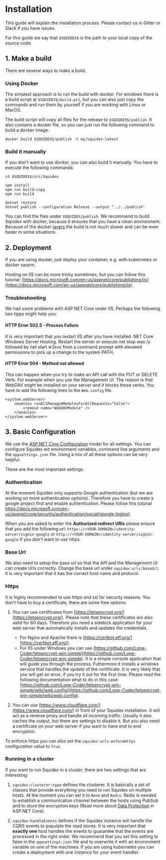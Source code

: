 # Installation

This guide will explain the installation process. Please contact us in Gitter or Slack if you have issues.

For this guide we say that `$SQUIDEX$` is the path to your local copy of the source code.

## 1. Make a build

There are several ways to make a build.

### Using Docker

The simplest approach is to run the build with docker. For windows there is a build script at `$SQUIDEX$/build.ps1`, but you can also just copy the commands and run them by yourself if you are working with Linux or MacOS.

The build script will copy all files for the release to `$SQUIDEX$/publish`. It also contains a docker file, so you can just run the following command to build a docker image:

    docker build $SQUIDEX$/publish -t my/squidex:latest

### Build it manually

If you don't want to use docker, you can also build it manually. You have to execute the following commands:

    cd $SQUIDEX$/src/Squidex

    npm install
    npm run build:copy
    npm run build

    dotnet restore
    dotnet publish --configuration Release --output "../../publish"

You can find the files under `$SQUIDEX/publish`. We recommend to build Squidex with docker, because it ensures that you have a clean environment. Because of the docker [layers](http://bitjudo.com/blog/2014/03/13/building-efficient-dockerfiles-node-dot-js/) the build is not much slower and can be even faster in some situations.

## 2. Deployment

If you are using docker, just deploy your container, e.g. with kubernetes or docker swarm.

Hosting on IIS can be more tricky sometimes, but you can follow this tutorial: [https://docs.microsoft.com/en-us/aspnet/core/publishing/iis](https://docs.microsoft.com/en-us/aspnet/core/publishing/iis).

### Troubleshooting

We had some problems with ASP.NET Core under IIS. Perhaps the following two tipps might help you:

#### HTTP Error 502.5 - Process Failure

It is very important that you restart IIS after you have installed .NET Core Windows Server Hosting. Restart the server or execute net stop was /y followed by net start w3svc from a command prompt with elevated permissions to pick up a change to the system PATH.

#### HTTP Error 504 - Method not allowed

This can happen when you try to make an API call with the PUT or DELETE Verb. For example when you use the Management UI. The reason is that WebDAV might be installed on your server and it blocks these verbs. You have to add the following lines to the `Web.config` file.

    <system.webServer>
        <modules runAllManagedModulesForAllRequests="false">
            <remove name="WebDAVModule" />
        </modules>
    </system.webServer>

## 3. Basic Configuration

We use the [ASP.NET Core Configuration](https://docs.microsoft.com/en-us/aspnet/core/fundamentals/configuration) model for all settings. You can configure Squidex wit environment variables, command line arguments and the `appsettings.json` file. Using a mix of all these options can be very helpful.

These are the most important settings.

### Authentication

At the moment Squidex only supports Google authentication (but we are working on more authentication options). Therefore you have to create a google project first and enable authentication. Please follow this tutorial [https://docs.microsoft.com/en-us/aspnet/core/security/authentication/social/google-logins)](https://docs.microsoft.com/en-us/aspnet/core/security/authentication/social/google-logins).

When you are asked to enter the **Authorized redirect URIs** please ensure that you add the following url: `https://<YOUR-DOMAIN>/identity-server/signin-google` or `http://<YOUR-DOMAIN>/identity-server/signin-google` if you don't want to use https.

### Base Url 

We also need to setup the base url so that the API and the Management UI can create Urls correctly. Change the base url under `squidex:urls:baseUrl`. It is very important that it has the correct host name and protocol.

### Https 

It is highly recommended to use https and ssl for security reasons. You don't have to buy a certificate, there are some free options:

1. You can use certificates from [https://letsencrypt.org/](https://letsencrypt.org/). Please note that these certificates are also valid for 60 days. Therefore you need a sidekick application for your web server that automatically installs and updates the credentials.

    * For Nginx and Apache there is [https://certbot.eff.org/](https://certbot.eff.org/).
    * For IIS under Windows you can use [https://github.com/Lone-Coder/letsencrypt-win-simple](https://github.com/Lone-Coder/letsencrypt-win-simple). It is a simple console application that will guide you through the process. Futhermore it installs a windows service that handles the update of the certificate. It is very likely that you will get an error, if you try it out for the first time. Please read the following documentation what to do in this case: [https://github.com/Lone-Coder/letsencrypt-win-simple/wiki/web.config](https://github.com/Lone-Coder/letsencrypt-win-simple/wiki/web.config).

2. You can use [https://www.cloudflare.com/](https://www.cloudflare.com/) in front of your Squidex installation. It will act as a reverse proxy and handle all incoming traffic. Usually it also caches the output, but there are settings to disable it. But you also need a certificate on your web server if you want to have end to end encryption.

To enforce https you can also set the `squidex:urls:enforeHttps` configuration value to `true`.

### Running in a cluster

If you want to run Squidex in a cluster, there are two settings that are interesting:

1. `squidex:clusterer:type` defines the clusterer. It is basically a set of classes that provide everything you need to run Squidex on multiple hosts. At the moment you can set it to `None` and `Redis`. Redis is needed to establish a communication channel between the hosts using PubSub and to store the encryption keys (Read more about [Data Protection](https://docs.microsoft.com/en-us/aspnet/core/security/data-protection/) in ASP.NET Core).

2. `squidex:handleEvents` defines if the Squidex instance will handle the CQRS events to populate the read stores. It is very important that **exactly one** host handles the events to guarantee that the events are processed in the right order. We recommend that you set this setting to false in the `appsettings.json` file and to overwrite it with an environment variable on one of the machines. If you are using kubernetes you can create a deployment with one instance for your event handler. 
